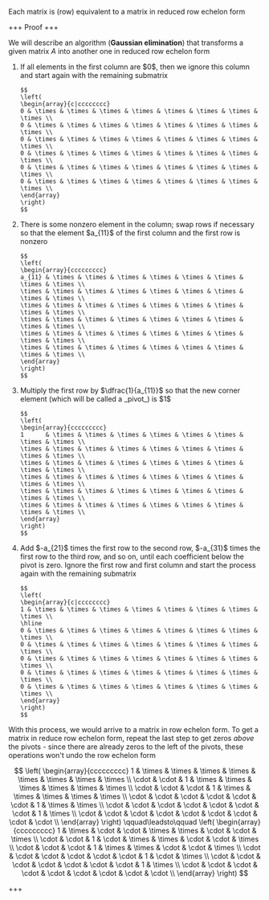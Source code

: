 Each matrix is (row) equivalent to a matrix in reduced row echelon form

+++
Proof
+++

We will describe an algorithm (**Gaussian elimination**) that transforms a given matrix $A$ into another one in reduced row echelon form

<ol>
  <li>
    If all elements in the first column are $0$, then we ignore this column and start again with the remaining submatrix
    
    $$
    \left(
    \begin{array}{c|cccccccc}
    0 & \times & \times & \times & \times & \times & \times & \times & \times \\
    0 & \times & \times & \times & \times & \times & \times & \times & \times \\
    0 & \times & \times & \times & \times & \times & \times & \times & \times \\
    0 & \times & \times & \times & \times & \times & \times & \times & \times \\
    0 & \times & \times & \times & \times & \times & \times & \times & \times \\
    0 & \times & \times & \times & \times & \times & \times & \times & \times \\
    \end{array}
    \right)
    $$
  </li>
  <li>
    There is some nonzero element in the column; swap rows if necessary so that the element $a_{11}$ of the first column and the first row is nonzero

    $$
    \left(
    \begin{array}{ccccccccc}
    a_{11} & \times & \times & \times & \times & \times & \times & \times & \times \\
    \times & \times & \times & \times & \times & \times & \times & \times & \times \\
    \times & \times & \times & \times & \times & \times & \times & \times & \times \\
    \times & \times & \times & \times & \times & \times & \times & \times & \times \\
    \times & \times & \times & \times & \times & \times & \times & \times & \times \\
    \times & \times & \times & \times & \times & \times & \times & \times & \times \\
    \end{array}
    \right)
    $$
  </li>
  <li>
    Multiply the first row by $\dfrac{1}{a_{11}}$ so that the new corner element (which will be called a _pivot_) is $1$

    $$
    \left(
    \begin{array}{ccccccccc}
    1      & \times & \times & \times & \times & \times & \times & \times & \times \\
    \times & \times & \times & \times & \times & \times & \times & \times & \times \\
    \times & \times & \times & \times & \times & \times & \times & \times & \times \\
    \times & \times & \times & \times & \times & \times & \times & \times & \times \\
    \times & \times & \times & \times & \times & \times & \times & \times & \times \\
    \times & \times & \times & \times & \times & \times & \times & \times & \times \\
    \end{array}
    \right)
    $$
  </li>
  <li>
    Add $-a_{21}$ times the first row to the second row, $-a_{31}$ times the first row to the third row, and so on, until each coefficient below the pivot is zero. Ignore the first row and first column and start the process again with the remaining submatrix

    $$
    \left(
    \begin{array}{c|cccccccc}
    1 & \times & \times & \times & \times & \times & \times & \times & \times \\
    \hline
    0 & \times & \times & \times & \times & \times & \times & \times & \times \\
    0 & \times & \times & \times & \times & \times & \times & \times & \times \\
    0 & \times & \times & \times & \times & \times & \times & \times & \times \\
    0 & \times & \times & \times & \times & \times & \times & \times & \times \\
    0 & \times & \times & \times & \times & \times & \times & \times & \times \\
    \end{array}
    \right)
    $$
  </li>
</ol>

With this process, we would arrive to a matrix in row echelon form. To get a matrix in reduce row echelon form, repeat the last step to get zeros _above_ the pivots - since there are already zeros to the left of the pivots, these operations won't undo the row echelon form

$$
\left(
\begin{array}{ccccccccc}
1      & \times & \times & \times & \times & \times & \times & \times & \times \\
\cdot  & \cdot  & 1      & \times & \times & \times & \times & \times & \times \\
\cdot  & \cdot  & \cdot  & 1      & \times & \times & \times & \times & \times \\
\cdot  & \cdot  & \cdot  & \cdot  & \cdot  & \cdot  & 1      & \times & \times \\
\cdot  & \cdot  & \cdot  & \cdot  & \cdot  & \cdot  & \cdot  & 1      & \times \\
\cdot  & \cdot  & \cdot  & \cdot  & \cdot  & \cdot  & \cdot  & \cdot  & \cdot  \\
\end{array}
\right)
\qquad\leadsto\qquad
\left(
\begin{array}{ccccccccc}
1      & \times & \cdot  & \cdot  & \times & \times & \cdot  & \cdot  & \times \\
\cdot  & \cdot  & 1      & \cdot  & \times & \times & \cdot  & \cdot  & \times \\
\cdot  & \cdot  & \cdot  & 1      & \times & \times & \cdot  & \cdot  & \times \\
\cdot  & \cdot  & \cdot  & \cdot  & \cdot  & \cdot  & 1      & \cdot  & \times \\
\cdot  & \cdot  & \cdot  & \cdot  & \cdot  & \cdot  & \cdot  & 1      & \times \\
\cdot  & \cdot  & \cdot  & \cdot  & \cdot  & \cdot  & \cdot  & \cdot  & \cdot  \\
\end{array}
\right)
$$

+++